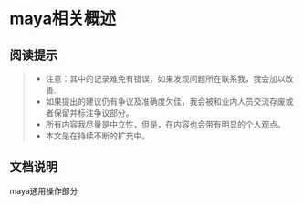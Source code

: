 # maya相关概述

## 阅读提示

>* 注意：其中的记录难免有错误，如果发现问题所在联系我，我会加以改善.
>* 如果提出的建议仍有争议及准确度欠佳，我会被和业内人员交流存废或者保留并标注争议部分。
>* 所有内容我尽量是中立性，但是，在内容也会带有明显的个人观点。
>* 本文是在持续不断的扩充中。

## 文档说明

maya通用操作部分
